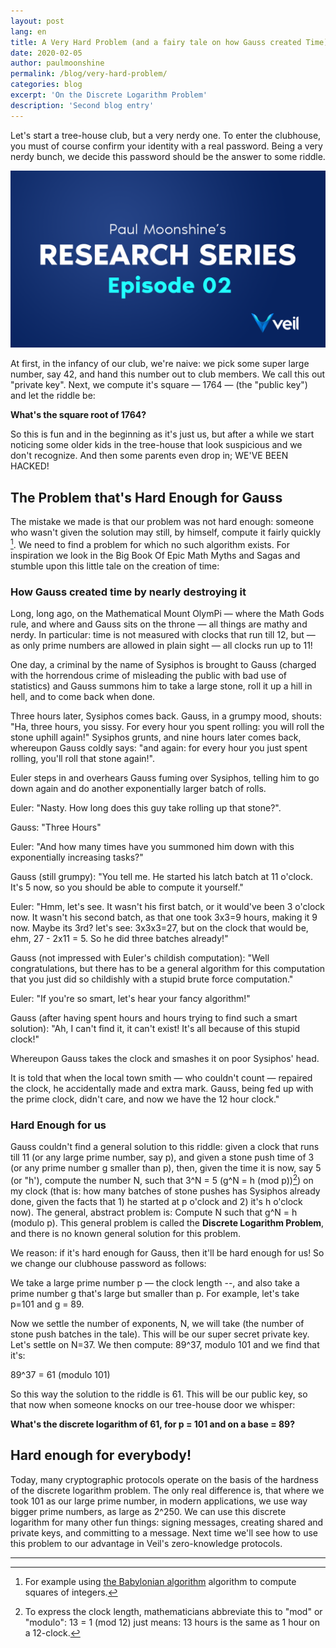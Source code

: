 ```yaml
---
layout: post
lang: en
title: A Very Hard Problem (and a fairy tale on how Gauss created Time)
date: 2020-02-05
author: paulmoonshine
permalink: /blog/very-hard-problem/
categories: blog
excerpt: 'On the Discrete Logarithm Problem'
description: 'Second blog entry'
---
```


Let's start a tree-house club, but a very nerdy one. To enter the clubhouse, you must of course confirm your identity with a real password. Being a very nerdy bunch, we decide this password should be the answer to some riddle.

![](/uploads/blog/2020-02-05-paul.png)

At first, in the infancy of our club, we're naive: we pick some super large number, say 42, and hand this number out to club members. We call this out "private key". Next, we compute it's square — 1764 — (the "public key") and let the riddle be:

**What's the square root of 1764?**

So this is fun and in the beginning as it's just us, but after a while we start noticing some older kids in the tree-house that look suspicious and we don't recognize. And then some parents even drop in; WE'VE BEEN HACKED!

## The Problem that's Hard Enough for Gauss

The mistake we made is that our problem was not hard enough: someone who wasn't given the solution may still, by himself, compute it fairly quickly [^1]. We need to find a problem for which no such algorithm exists. For inspiration we look in the Big Book Of Epic Math Myths and Sagas and stumble upon this little tale on the creation of time:

### How Gauss created time by nearly destroying it

Long, long ago, on the Mathematical Mount OlymPi — where the Math Gods rule, and where and Gauss sits on the throne — all things are mathy and nerdy. In particular: time is not measured with clocks that run till 12, but — as only prime numbers are allowed in plain sight — all clocks run up to 11!

One day, a criminal by the name of Sysiphos is brought to Gauss (charged with the horrendous crime of misleading the public with bad use of statistics) and Gauss summons him to take a large stone, roll it up a hill in hell, and to come back when done.

Three hours later, Sysiphos comes back. Gauss, in a grumpy mood, shouts: "Ha, three hours, you sissy. For every hour you spent rolling: you will roll the stone uphill again!" Sysiphos grunts, and nine hours later comes back, whereupon Gauss coldly says: "and again: for every hour you just spent rolling, you'll roll that stone again!".

Euler steps in and overhears Gauss fuming over Sysiphos, telling him to go down again and do another exponentially larger batch of rolls.

Euler: "Nasty. How long does this guy take rolling up that stone?".

Gauss: "Three Hours"

Euler: "And how many times have you summoned him down with this exponentially increasing tasks?"

Gauss (still grumpy): "You tell me. He started his latch batch at 11 o'clock. It's 5 now, so you should be able to compute it yourself."

Euler: "Hmm, let's see. It wasn't his first batch, or it would've been 3 o'clock now. It wasn't his second batch, as that one took 3x3=9 hours, making it 9 now. Maybe its 3rd? let's see: 3x3x3=27, but on the clock that would be, ehm, 27 - 2x11 = 5. So he did three batches already!"

Gauss (not impressed with Euler's childish computation): "Well congratulations, but there has to be a general algorithm for this computation that you just did so childishly with a stupid brute force computation."

Euler: "If you're so smart, let's hear your fancy algorithm!"

Gauss (after having spent hours and hours trying to find such a smart solution): "Ah, I can't find it, it can't exist! It's all because of this stupid clock!"

Whereupon Gauss takes the clock and smashes it on poor Sysiphos' head.

It is told that when the local town smith — who couldn't count — repaired the clock, he accidentally made and extra mark. Gauss, being fed up with the prime clock, didn't care, and now we have the 12 hour clock."

### Hard Enough for us

Gauss couldn't find a general solution to this riddle: given a clock that runs till 11 (or any large prime number, say p), and given a stone push time of 3 (or any prime number g smaller than p), then, given the time it is now, say 5 (or "h'), compute the number N, such that 3^N = 5 (g^N = h (mod p))[^2]) on my clock (that is: how many batches of stone pushes has Sysiphos already done, given the facts that 1) he started at p o'clock and 2) it's h o'clock now). The general, abstract problem is: Compute N such that g^N = h (modulo p). This general problem is called the **Discrete Logarithm Problem**, and there is no known general solution for this problem.

We reason: if it's hard enough for Gauss, then it'll be hard enough for us! So we change our clubhouse password as follows:

We take a large prime number p — the clock length --, and also take a prime number g that's large but smaller than p. For example, let's take p=101 and g = 89.

Now we settle the number of exponents, N, we will take (the number of stone push batches in the tale). This will be our super secret private key. Let's settle on N=37. We then compute: 89^37, modulo 101 and we find that it's:

89^37 = 61 (modulo 101)

So this way the solution to the riddle is 61. This will be our public key, so that now when someone knocks on our tree-house door we whisper:

**What's the discrete logarithm of 61, for p = 101 and on a base = 89?**

## Hard enough for everybody!

Today, many cryptographic protocols operate on the basis of the hardness of the discrete logarithm problem. The only real difference is, that where we took 101 as our large prime number, in modern applications, we use way bigger prime numbers, as large as 2^250. We can use this discrete logarithm for many other fun things: signing messages, creating shared and private keys, and committing to a message. Next time we'll see how to use this problem to our advantage in Veil's zero-knowledge protocols.


---

[^1]: For example using [the Babylonian algorithm](https://en.wikipedia.org/wiki/Methods_of_computing_square_roots#Babylonian_method) algorithm to compute squares of integers.

[^2]: To express the clock length, mathematicians abbreviate this to "mod" or "modulo": 13 = 1 (mod 12) just means: 13 hours is the same as 1 hour on a 12-clock.